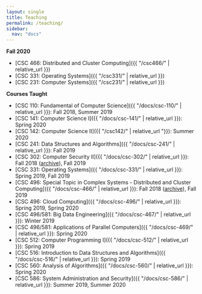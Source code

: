 ```yaml
---
layout: single
title: Teaching
permalink: /teaching/
sidebar:
  nav: "docs"
---
```


**Fall 2020**

- [CSC 466: Distributed and Cluster Computing]({{ "/csc466/" | relative_url }})
- [CSC 331: Operating Systems]({{ "/csc331/" | relative_url }})
- [CSC 231: Computer Systems]({{ "/csc231/" | relative_url }})

**Courses Taught**

- [CSC 110: Fundamental of Computer Science]({{ "/docs/csc-110/" | relative_url }}): Fall 2018, Summer 2019
- [CSC 141: Computer Science I]({{ "/docs/csc-141/" | relative_url }}): Spring 2020
- [CSC 142: Computer Science II]({{ "/csc142/" | relative_url "}}): Summer 2020
- [CSC 241: Data Structures and Algorithms]({{ "/docs/csc-241/" | relative_url }}): Fall 2019
- [CSC 302: Computer Security II]({{ "/docs/csc-302/" | relative_url }}): Fall 2018 ([archive](https://github.com/linhbngo/Computer-Security)), Fall 2019
- [CSC 331: Operating Systems]({{ "/docs/csc-331/" | relative_url }}): Spring 2019, Fall 2019
- [CSC 496: Special Topic in Complex Systems - Distributed and Cluster Computing]({{ "/docs/csc-466/" | relative_url }}): Fall 2018 ([archive](https://github.com/linhbngo/Distributed-and-Cluster-Computing)), Fall 2019
- [CSC 496: Cloud Computing]({{ "/docs/csc-496/" | relative_url }}): Spring 2019, Spring 2020
- [CSC 496/581: Big Data Engineering]({{ "/docs/csc-467/" | relative_url }}): Winter 2019
- [CSC 496/581: Applications of Parallel Computers]({{ "/docs/csc-469/" | relative_url }}): Spring 2020
- [CSC 512: Computer Programming I]({{ "/docs/csc-512/" | relative_url }}):  Spring 2019
- [CSC 516: Introduction to Data Structures and Algorithms]({{ "/docs/csc-516/" | relative_url }}): Spring 2019
- [CSC 560: Analysis of Algorithms]({{ "/docs/csc-560/" | relative_url }}): Spring 2020
- [CSC 586: System Administration and Security]({{ "/docs/csc-586/" | relative_url }}): Summer 2019, Summer 2020
